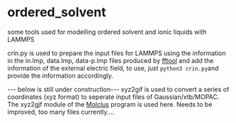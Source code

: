 # ordered_solvent

some tools used for modelling ordered solvent and ionic liquids with LAMMPS

crin.py is used to prepare the input files for LAMMPS using the information in the in.lmp, data.lmp, data-p.lmp files produced by [fftool](https://github.com/agiliopadua/fftool) and add the information of the external electric field, to use, just ```python3 crin.py```and provide the information accordingly. 

--- below is still under construction---
xyz2gif is used to convert a series of coordinates (xyz format) to seperate input files of Gaussian/xtb/MOPAC. The xyz2gjf module of the [Molclus](http://www.keinsci.com/research/molclus.html) program is used here. Needs to be improved, too many files currently....
